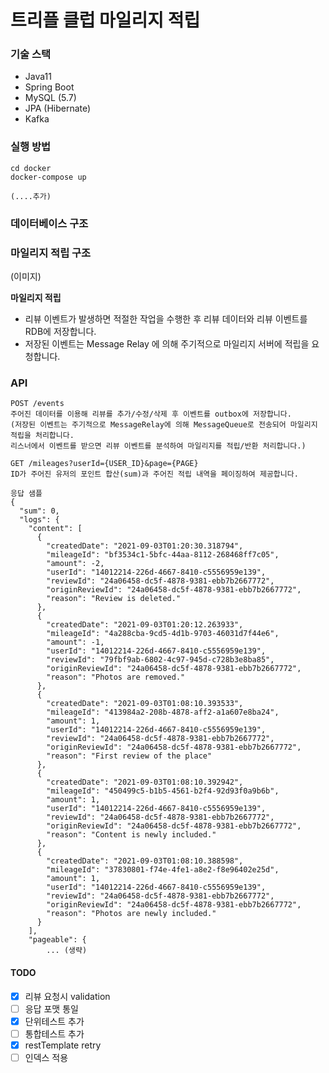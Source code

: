 # 트리플 클럽 마일리지 적립 

### 기술 스택
- Java11
- Spring Boot
- MySQL (5.7)
- JPA (Hibernate)
- Kafka

### 실행 방법
```
cd docker
docker-compose up

(....추가)
```

### 데이터베이스 구조

### 마일리지 적립 구조 
(이미지)

**마일리지 적립**  
- 리뷰 이벤트가 발생하면 적절한 작업을 수행한 후 리뷰 데이터와 리뷰 이벤트를 RDB에 저장합니다.
- 저장된 이벤트는 Message Relay 에 의해 주기적으로 마일리지 서버에 적립을 요청합니다.

### API
```
POST /events
주어진 데이터를 이용해 리뷰를 추가/수정/삭제 후 이벤트를 outbox에 저장합니다.
(저장된 이벤트는 주기적으로 MessageRelay에 의해 MessageQueue로 전송되어 마일리지 적립을 처리합니다.  
리스너에서 이벤트를 받으면 리뷰 이벤트를 분석하여 마일리지를 적립/반환 처리합니다.)
```


```
GET /mileages?userId={USER_ID}&page={PAGE}
ID가 주어진 유저의 포인트 합산(sum)과 주어진 적립 내역을 페이징하여 제공합니다. 

응답 샘플
{
  "sum": 0,
  "logs": {
    "content": [
      {
        "createdDate": "2021-09-03T01:20:30.318794",
        "mileageId": "bf3534c1-5bfc-44aa-8112-268468ff7c05",
        "amount": -2,
        "userId": "14012214-226d-4667-8410-c5556959e139",
        "reviewId": "24a06458-dc5f-4878-9381-ebb7b2667772",
        "originReviewId": "24a06458-dc5f-4878-9381-ebb7b2667772",
        "reason": "Review is deleted."
      },
      {
        "createdDate": "2021-09-03T01:20:12.263933",
        "mileageId": "4a288cba-9cd5-4d1b-9703-46031d7f44e6",
        "amount": -1,
        "userId": "14012214-226d-4667-8410-c5556959e139",
        "reviewId": "79fbf9ab-6802-4c97-945d-c728b3e8ba85",
        "originReviewId": "24a06458-dc5f-4878-9381-ebb7b2667772",
        "reason": "Photos are removed."
      },
      {
        "createdDate": "2021-09-03T01:08:10.393533",
        "mileageId": "413984a2-208b-4878-aff2-a1a607e8ba24",
        "amount": 1,
        "userId": "14012214-226d-4667-8410-c5556959e139",
        "reviewId": "24a06458-dc5f-4878-9381-ebb7b2667772",
        "originReviewId": "24a06458-dc5f-4878-9381-ebb7b2667772",
        "reason": "First review of the place"
      },
      {
        "createdDate": "2021-09-03T01:08:10.392942",
        "mileageId": "450499c5-b1b5-4561-b2f4-92d93f0a9b6b",
        "amount": 1,
        "userId": "14012214-226d-4667-8410-c5556959e139",
        "reviewId": "24a06458-dc5f-4878-9381-ebb7b2667772",
        "originReviewId": "24a06458-dc5f-4878-9381-ebb7b2667772",
        "reason": "Content is newly included."
      },
      {
        "createdDate": "2021-09-03T01:08:10.388598",
        "mileageId": "37830801-f74e-4fe1-a8e2-f8e96402e25d",
        "amount": 1,
        "userId": "14012214-226d-4667-8410-c5556959e139",
        "reviewId": "24a06458-dc5f-4878-9381-ebb7b2667772",
        "originReviewId": "24a06458-dc5f-4878-9381-ebb7b2667772",
        "reason": "Photos are newly included."
      }
    ],
    "pageable": {
        ... (생략)
```


#### TODO
- [x] 리뷰 요청시 validation
- [ ] 응답 포맷 통일
- [x] 단위테스트 추가
- [ ] 통합테스트 추가
- [x] restTemplate retry
- [ ] 인덱스 적용